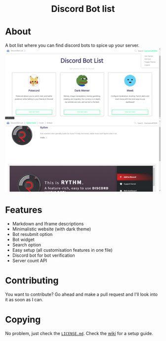 <div align="center">
 <br>
 
Discord Bot list
=================
</div>


# About
A bot list where you can find discord bots to spice up your server.
![Front Page](/screenshots/front.png?raw=true "Front Page")
![Bot Page](/screenshots/bot.png?raw=true "Bot Page")


# Features
 - Markdown and Iframe descriptions
 - Minimalistic website (with dark theme)
 - Bot resubmit option
 - Bot widget
 - Search option
 - Easy setup (all customisation features in one file)
 - Discord bot for bot verification
 - Server count API

# Contributing
You want to contribute? Go ahead and make a pull request and I'll look into it as soon as I can. 

# Copying
No problem, just check the [`LICENSE.md`](LICENSE.md).
Check the [wiki](https://github.com/Ankrad/Discord-Bot-List/wiki) for a setup guide.
